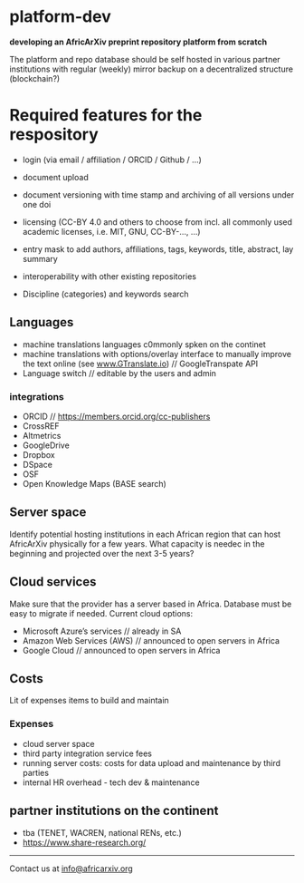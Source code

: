# platform-dev
**developing an AfricArXiv preprint repository platform from scratch**

The platform and repo database should be self hosted in various partner institutions with regular (weekly) mirror backup on a decentralized structure (blockchain?)


# Required features for the respository
- login (via email / affiliation / ORCID / Github / …)
- document upload
- document versioning with time stamp and archiving of all versions under one doi
- licensing (CC-BY 4.0 and others to choose from incl. all commonly used academic licenses, i.e. MIT, GNU, CC-BY-…, …)

- entry mask to add authors, affiliations, tags, keywords, title, abstract, lay summary
- interoperability with other existing repositories
- Discipline (categories) and keywords search


## Languages
- machine translations languages c0mmonly spken on the continet 
- machine translations with options/overlay interface to manually improve the text online (see www.GTranslate.io) // GoogleTranspate API
- Language switch // editable by the users and admin


### integrations
- ORCID // https://members.orcid.org/cc-publishers
- CrossREF
- Altmetrics
- GoogleDrive
- Dropbox
- DSpace
- OSF
- Open Knowledge Maps (BASE search)


## Server space
Identify potential hosting institutions in each African region that can host AfricArXiv physically for a few years.
What capacity is needec in the beginning and projected over the next 3-5 years?


## Cloud services
Make sure that the provider has a server based in Africa. Database must be easy to migrate if needed.
Current cloud options:
- Microsoft Azure’s services // already in SA
- Amazon Web Services (AWS) // announced to open servers in Africa
- Google Cloud // announced to open servers in Africa


## Costs
Lit of expenses items to build and maintain 

### Expenses
- cloud server space
- third party integration service fees
- running server costs: costs for data upload and maintenance by third parties
- internal HR overhead - tech dev & maintenance

## partner institutions on the continent
- tba (TENET, WACREN, national RENs, etc.)
- https://www.share-research.org/



---

Contact us at info@africarxiv.org
